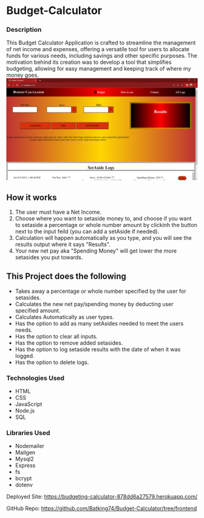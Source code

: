 # Budget-Calculator

### Description
This Budget Calculator Application is crafted to streamline the management of net income and expenses, offering a versatile tool for users to allocate funds for various needs, including savings and other specific purposes. The motivation behind its creation was to develop a tool that simplifies budgeting, allowing for easy management and keeping track of where my money goes.
![Image of Nazir's Budget Calculator Project](./Assets/IMG/Budget_Calculator_Project.png)

## How it works
  1. The user must have a Net Income.
  2. Choose where you want to setaside money to, and choose if you want to setaside a percentage or whole number amount by clickinh the button next to the input feild (you can add a setAside if needed).
  3. Calculation will happen automatically as you type, and you will see the results output where it says "Results".
  4. Your new net pay aka "Spending Money" will get lower the more setasides you put towards.


## This Project does the following
  - Takes away a percentage or whole number specified by the user for setasides.
  - Calculates the new net pay/spending money by deducting user specified amount.
  - Calculates Automatically as user types.
  - Has the option to add as many setAsides needed to meet the users needs.
  - Has the option to clear all inputs.
  - Has the option to remove added setasides.
  - Has the option to log setaside results with the date of when it was logged.
  - Has the option to delete logs.
  

### Technologies Used
- HTML
- CSS
- JavaScript
- Node.js
- SQL

### Libraries Used
- Nodemailer
- Mailgen
- Mysql2
- Express
- fs
- bcrypt
- dotenv

Deployed Site: https://budgeting-calculator-878dd6a27579.herokuapp.com/

GitHub Repo: https://github.com/Batking74/Budget-Calculator/tree/frontend
